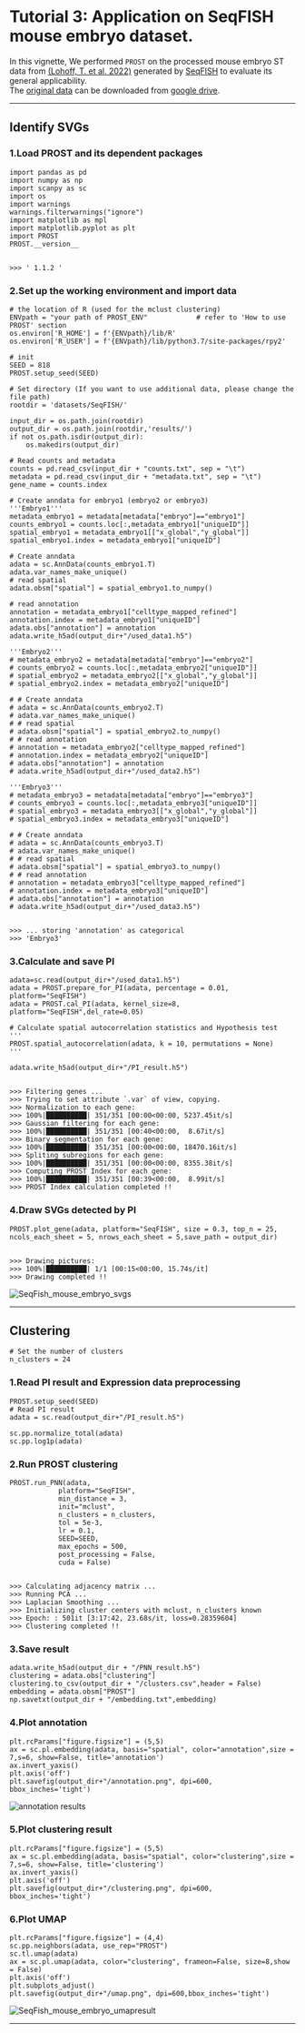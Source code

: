 # Tutorial 3: Application on SeqFISH mouse embryo dataset. 
In this vignette, We performed `PROST` on the processed mouse embryo ST data from [(Lohoff, T. et al. 2022)](https://doi.org/10.1038/s41587-021-01006-2) generated by [SeqFISH](https://spatial.caltech.edu/seqfish/) to evaluate its general applicability.  
The [original data](https://marionilab.cruk.cam.ac.uk/SpatialMouseAtlas/) can be downloaded from [google drive](https://drive.google.com/drive/folders/1r5Cuo4YqZVtFPpB-VqDoHkMW6vhl9glf?usp=share_link). 

---

## Identify SVGs
### 1.Load PROST and its dependent packages

    import pandas as pd 
    import numpy as np 
    import scanpy as sc 
    import os 
    import warnings 
    warnings.filterwarnings("ignore") 
    import matplotlib as mpl 
    import matplotlib.pyplot as plt 
    import PROST 
    PROST.__version__ 


    >>> ' 1.1.2 '


### 2.Set up the working environment and import data 

    # the location of R (used for the mclust clustering)
    ENVpath = "your path of PROST_ENV"            # refer to 'How to use PROST' section  
    os.environ['R_HOME'] = f'{ENVpath}/lib/R'
    os.environ['R_USER'] = f'{ENVpath}/lib/python3.7/site-packages/rpy2'
    
    # init
    SEED = 818
    PROST.setup_seed(SEED)
    
    # Set directory (If you want to use additional data, please change the file path)
    rootdir = 'datasets/SeqFISH/'
    
    input_dir = os.path.join(rootdir)
    output_dir = os.path.join(rootdir,'results/')
    if not os.path.isdir(output_dir):
        os.makedirs(output_dir)

    # Read counts and metadata
    counts = pd.read_csv(input_dir + "counts.txt", sep = "\t")
    metadata = pd.read_csv(input_dir + "metadata.txt", sep = "\t")
    gene_name = counts.index

    # Create anndata for embryo1 (embryo2 or embryo3)
    '''Embryo1'''
    metadata_embryo1 = metadata[metadata["embryo"]=="embryo1"]
    counts_embryo1 = counts.loc[:,metadata_embryo1["uniqueID"]]
    spatial_embryo1 = metadata_embryo1[["x_global","y_global"]]
    spatial_embryo1.index = metadata_embryo1["uniqueID"]

    # Create anndata
    adata = sc.AnnData(counts_embryo1.T)
    adata.var_names_make_unique()
    # read spatial
    adata.obsm["spatial"] = spatial_embryo1.to_numpy()

    # read annotation
    annotation = metadata_embryo1["celltype_mapped_refined"]
    annotation.index = metadata_embryo1["uniqueID"]
    adata.obs["annotation"] = annotation
    adata.write_h5ad(output_dir+"/used_data1.h5")

    '''Embryo2'''
    # metadata_embryo2 = metadata[metadata["embryo"]=="embryo2"]
    # counts_embryo2 = counts.loc[:,metadata_embryo2["uniqueID"]]
    # spatial_embryo2 = metadata_embryo2[["x_global","y_global"]]
    # spatial_embryo2.index = metadata_embryo2["uniqueID"]

    # # Create anndata
    # adata = sc.AnnData(counts_embryo2.T)
    # adata.var_names_make_unique()
    # # read spatial
    # adata.obsm["spatial"] = spatial_embryo2.to_numpy()
    # # read annotation
    # annotation = metadata_embryo2["celltype_mapped_refined"]
    # annotation.index = metadata_embryo2["uniqueID"]
    # adata.obs["annotation"] = annotation
    # adata.write_h5ad(output_dir+"/used_data2.h5")

    '''Embryo3'''
    # metadata_embryo3 = metadata[metadata["embryo"]=="embryo3"]
    # counts_embryo3 = counts.loc[:,metadata_embryo3["uniqueID"]]
    # spatial_embryo3 = metadata_embryo3[["x_global","y_global"]]
    # spatial_embryo3.index = metadata_embryo3["uniqueID"]

    # # Create anndata
    # adata = sc.AnnData(counts_embryo3.T)
    # adata.var_names_make_unique()
    # # read spatial
    # adata.obsm["spatial"] = spatial_embryo3.to_numpy()
    # # read annotation
    # annotation = metadata_embryo3["celltype_mapped_refined"]
    # annotation.index = metadata_embryo3["uniqueID"]
    # adata.obs["annotation"] = annotation
    # adata.write_h5ad(output_dir+"/used_data3.h5")


    >>> ... storing 'annotation' as categorical
    >>> 'Embryo3'


### 3.Calculate and save PI

    adata=sc.read(output_dir+"/used_data1.h5")
    adata = PROST.prepare_for_PI(adata, percentage = 0.01, platform="SeqFISH")
    adata = PROST.cal_PI(adata, kernel_size=8, platform="SeqFISH",del_rate=0.05)

    # Calculate spatial autocorrelation statistics and Hypothesis test
    '''
    PROST.spatial_autocorrelation(adata, k = 10, permutations = None)
    '''

    adata.write_h5ad(output_dir+"/PI_result.h5")


    >>> Filtering genes ...
    >>> Trying to set attribute `.var` of view, copying.
    >>> Normalization to each gene:
    >>> 100%|██████████| 351/351 [00:00<00:00, 5237.45it/s]
    >>> Gaussian filtering for each gene:
    >>> 100%|██████████| 351/351 [00:40<00:00,  8.67it/s]
    >>> Binary segmentation for each gene:
    >>> 100%|██████████| 351/351 [00:00<00:00, 18470.16it/s]
    >>> Spliting subregions for each gene:
    >>> 100%|██████████| 351/351 [00:00<00:00, 8355.38it/s]
    >>> Computing PROST Index for each gene:
    >>> 100%|██████████| 351/351 [00:39<00:00,  8.99it/s]
    >>> PROST Index calculation completed !!



### 4.Draw SVGs detected by PI
    PROST.plot_gene(adata, platform="SeqFISH", size = 0.3, top_n = 25, ncols_each_sheet = 5, nrows_each_sheet = 5,save_path = output_dir)


    >>> Drawing pictures:
    >>> 100%|██████████| 1/1 [00:15<00:00, 15.74s/it]
    >>> Drawing completed !!
![SeqFish_mouse_embryo_svgs](./_images/SeqFish/SeqFish_mouse_embryo_svgs.png "Draw SVGs detected by PI")


--- 
## Clustering 
    # Set the number of clusters
    n_clusters = 24
    

### 1.Read PI result and Expression data preprocessing
    PROST.setup_seed(SEED)
    # Read PI result
    adata = sc.read(output_dir+"/PI_result.h5")

    sc.pp.normalize_total(adata)
    sc.pp.log1p(adata)


### 2.Run PROST clustering
    PROST.run_PNN(adata, 
                platform="SeqFISH", 
                min_distance = 3,
                init="mclust",
                n_clusters = n_clusters,                      
                tol = 5e-3,
                lr = 0.1, 
                SEED=SEED,
                max_epochs = 500,
                post_processing = False,
                cuda = False)


    >>> Calculating adjacency matrix ...
    >>> Running PCA ...
    >>> Laplacian Smoothing ...
    >>> Initializing cluster centers with mclust, n_clusters known
    >>> Epoch: : 501it [3:17:42, 23.68s/it, loss=0.28359604]                         
    >>> Clustering completed !!


### 3.Save result
    adata.write_h5ad(output_dir + "/PNN_result.h5")
    clustering = adata.obs["clustering"]
    clustering.to_csv(output_dir + "/clusters.csv",header = False)
    embedding = adata.obsm["PROST"]
    np.savetxt(output_dir + "/embedding.txt",embedding)


### 4.Plot annotation

    plt.rcParams["figure.figsize"] = (5,5)
    ax = sc.pl.embedding(adata, basis="spatial", color="annotation",size = 7,s=6, show=False, title='annotation')
    ax.invert_yaxis()
    plt.axis('off')
    plt.savefig(output_dir+"/annotation.png", dpi=600, bbox_inches='tight')

![annotation results](./_images/SeqFish/SeqFish_mouse_embryo_annotation.png "annotation results")


### 5.Plot clustering result
    plt.rcParams["figure.figsize"] = (5,5)
    ax = sc.pl.embedding(adata, basis="spatial", color="clustering",size = 7,s=6, show=False, title='clustering')
    ax.invert_yaxis()
    plt.axis('off')
    plt.savefig(output_dir+"/clustering.png", dpi=600, bbox_inches='tight')


### 6.Plot UMAP
    plt.rcParams["figure.figsize"] = (4,4)
    sc.pp.neighbors(adata, use_rep="PROST")
    sc.tl.umap(adata)
    ax = sc.pl.umap(adata, color="clustering", frameon=False, size=8,show = False)
    plt.axis('off')
    plt.subplots_adjust()
    plt.savefig(output_dir+"/umap.png", dpi=600,bbox_inches='tight')

![SeqFish_mouse_embryo_umapresult](./_images/SeqFish/SeqFish_mouse_embryo_umapresult.png "SeqFish_mouse_embryo_umap_result")

---

